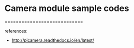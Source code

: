 # Camera module sample codes
============================

references:
- http://picamera.readthedocs.io/en/latest/

